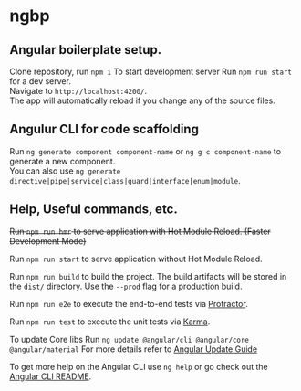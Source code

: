 # ngbp

## Angular boilerplate setup.
Clone repository, run  `npm i`
To start development server Run `npm run start` for a dev server.<br>
Navigate to `http://localhost:4200/`.<br>
The app will automatically reload if you change any of the source files.

## Angulur CLI for code scaffolding

Run `ng generate component component-name` or `ng g c component-name` to generate a new component.<br>
You can also use `ng generate directive|pipe|service|class|guard|interface|enum|module`.


## Help, Useful commands, etc.

~~Run `npm run hmr` to serve application with Hot Module Reload. (Faster Development Mode)~~

Run `npm run start` to serve application without Hot Module Reload.

Run `npm run build` to build the project. The build artifacts will be stored in the `dist/` directory. Use the `--prod` flag for a production build.<br>

Run `npm run e2e` to execute the end-to-end tests via [Protractor](http://www.protractortest.org/).<br>

Run `npm run test` to execute the unit tests via [Karma](https://karma-runner.github.io).<br>

To update Core libs Run `ng update @angular/cli @angular/core @angular/material`
For more details refer to [Angular Update Guide](https://update.angular.io/)

To get more help on the Angular CLI use `ng help` or go check out the [Angular CLI README](https://github.com/angular/angular-cli/blob/master/README.md).
